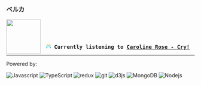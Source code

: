 ### ベルカ
<div align="center">
<kbd>
<a href="https://www.youtube.com/results?search_query=Caroline+Rose+Cry!" target="_blank">
    <img align="left" width="92" height="92" src="https:&#x2F;&#x2F;lastfm.freetls.fastly.net&#x2F;i&#x2F;u&#x2F;174s&#x2F;b5f5a8df2d4aa444e838aa82ee0c4e74.jpg">
</a>
</br></br></br>
<b><p align="center"><img height="14" width="14" src=https:&#x2F;&#x2F;github.com&#x2F;BelkaDev&#x2F;BelkaDev&#x2F;blob&#x2F;master&#x2F;assets&#x2F;listening1.png?raw&#x3D;true> Currently listening to <a href="https://www.youtube.com/results?search_query=Caroline+Rose+Cry!" target="_blank">Caroline Rose  - Cry!</a> </b></p>
</kbd>
</div>

---

Powered by:
<p>
    <img alt="Javascript" src="https://img.shields.io/badge/-javascript-b5a10d?style=flat-rounded&logo=javascript&logoColor=white" />
    <img alt="TypeScript" src="https://img.shields.io/badge/-TypeScript-007ACC?style=flat-rounded&logo=typescript&logoColor=white" />
    <img alt="redux" src="https://img.shields.io/badge/-Redux-764ABC?style=flat-rounded&logo=redux&logoColor=white" />
    <img alt="git" src="https://img.shields.io/badge/-Git-F05032?style=flat-rounded&logo=git&logoColor=white" />
    <img alt="d3js" src="https://img.shields.io/badge/-D3.js-F9A03C?style=flat-rounded&logo=d3.js&logoColor=white" />
    <img alt="MongoDB" src="https://img.shields.io/badge/-MongoDB-13aa52?style=flat-rounded&logo=mongodb&logoColor=white" />
    <img alt="Nodejs" src="https://img.shields.io/badge/-Nodejs-43853d?style=flat-rounded&logo=Node.js&logoColor=white" />
  </p>